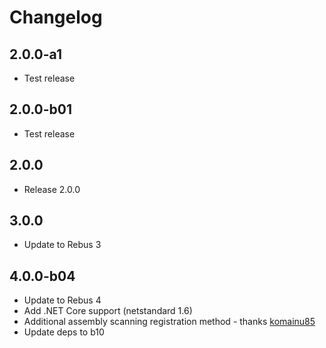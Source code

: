 # Changelog

## 2.0.0-a1

* Test release

## 2.0.0-b01

* Test release

## 2.0.0

* Release 2.0.0

## 3.0.0

* Update to Rebus 3

## 4.0.0-b04

* Update to Rebus 4
* Add .NET Core support (netstandard 1.6)
* Additional assembly scanning registration method - thanks [komainu85]
* Update deps to b10


[komainu85]: https://github.com/komainu85